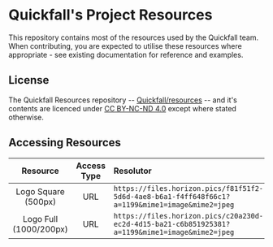 
# Quickfall's Project Resources
This repository contains most of the resources used by the Quickfall team. When contributing, you are expected to utilise these resources where appropriate - see existing documentation for reference and examples.

## License
The Quickfall Resources repository -- [Quickfall/resources](https://github.com/Quickfall/resources) -- and it's contents are licenced under [CC BY-NC-ND 4.0](https://creativecommons.org/licenses/by-nc-nd/4.0) except where stated otherwise.

## Accessing Resources
|        Resource        | Access Type |                                            Resolutor                                            |
|:----------------------:|:-----------:|:-----------------------------------------------------------------------------------------------|
|   Logo Square (500px)  |     URL     | `https://files.horizon.pics/f81f51f2-5d6d-4ae8-b6a1-f4ff648f66c1?a=1199&mime1=image&mime2=jpeg` |
| Logo Full (1000/200px) |     URL     | `https://files.horizon.pics/c20a230d-ec2d-4d15-ba21-c6b851925381?a=1199&mime1=image&mime2=jpeg` |

